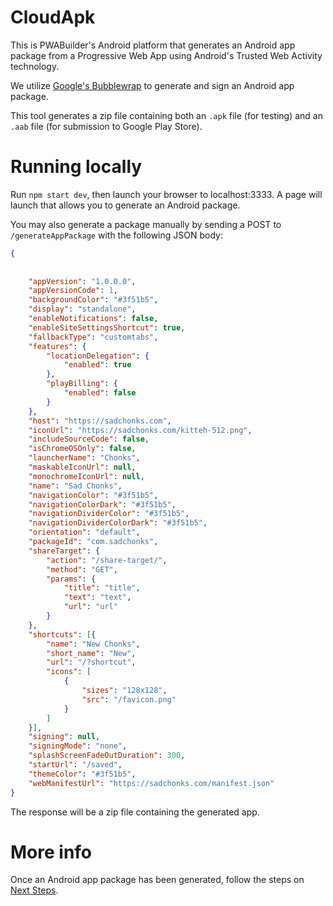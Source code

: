 # CloudApk
This is PWABuilder's Android platform that generates an Android app package from a Progressive Web App using Android's Trusted Web Activity technology.

We utilize [Google's Bubblewrap](https://github.com/googlechromelabs/bubblewrap) to generate and sign an Android app package. 

This tool generates a zip file containing both an `.apk` file (for testing) and an `.aab` file (for submission to Google Play Store).

# Running locally

Run `npm start dev`, then launch your browser to localhost:3333. A page will launch that allows you to generate an Android package.

You may also generate a package manually by sending a POST to `/generateAppPackage` with the following JSON body:

```json
{
    
    
    "appVersion": "1.0.0.0",
    "appVersionCode": 1,
    "backgroundColor": "#3f51b5",
    "display": "standalone",
    "enableNotifications": false,
    "enableSiteSettingsShortcut": true,
    "fallbackType": "customtabs",
    "features": {
        "locationDelegation": {
            "enabled": true
        },
        "playBilling": {
            "enabled": false
        }
    },
    "host": "https://sadchonks.com",
    "iconUrl": "https://sadchonks.com/kitteh-512.png",
    "includeSourceCode": false,
    "isChromeOSOnly": false,
    "launcherName": "Chonks",
    "maskableIconUrl": null,
    "monochromeIconUrl": null,
    "name": "Sad Chonks",
    "navigationColor": "#3f51b5",
    "navigationColorDark": "#3f51b5",
    "navigationDividerColor": "#3f51b5",
    "navigationDividerColorDark": "#3f51b5",
    "orientation": "default",
    "packageId": "com.sadchonks",
    "shareTarget": {
        "action": "/share-target/",
        "method": "GET",
        "params": {
            "title": "title",
            "text": "text",
            "url": "url"
        }
    },
    "shortcuts": [{
        "name": "New Chonks",
        "short_name": "New",
        "url": "/?shortcut",
        "icons": [
            {
                "sizes": "128x128",
                "src": "/favicon.png"
            }
        ]
    }],
    "signing": null,
    "signingMode": "none",
    "splashScreenFadeOutDuration": 300,
    "startUrl": "/saved",
    "themeColor": "#3f51b5",
    "webManifestUrl": "https://sadchonks.com/manifest.json"
}
```

The response will be a zip file containing the generated app.

# More info

Once an Android app package has been generated, follow the steps on [Next Steps](Next-steps.md).